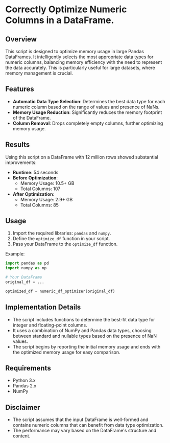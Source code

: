 # Correctly Optimize Numeric Columns in a DataFrame.

## Overview
This script is designed to optimize memory usage in large Pandas DataFrames. It intelligently selects the most appropriate data types for numeric columns, balancing memory efficiency with the need to represent the data accurately. This is particularly useful for large datasets, where memory management is crucial.

## Features
- **Automatic Data Type Selection**: Determines the best data type for each numeric column based on the range of values and presence of NaNs.
- **Memory Usage Reduction**: Significantly reduces the memory footprint of the DataFrame.
- **Column Removal**: Drops completely empty columns, further optimizing memory usage.

## Results
Using this script on a DataFrame with 12 million rows showed substantial improvements:
- **Runtime**: 54 seconds
- **Before Optimization**: 
  - Memory Usage: 10.5+ GB
  - Total Columns: 107
- **After Optimization**: 
  - Memory Usage: 2.9+ GB
  - Total Columns: 85

## Usage
1. Import the required libraries: `pandas` and `numpy`.
2. Define the `optimize_df` function in your script.
3. Pass your DataFrame to the `optimize_df` function.

Example:
```python
import pandas as pd
import numpy as np

# Your DataFrame
original_df = ...

optimized_df = numeric_df_optimizer(original_df)
```

## Implementation Details
- The script includes functions to determine the best-fit data type for integer and floating-point columns.
- It uses a combination of NumPy and Pandas data types, choosing between standard and nullable types based on the presence of NaN values.
- The script begins by reporting the initial memory usage and ends with the optimized memory usage for easy comparison.

## Requirements
- Python 3.x
- Pandas 2.x
- NumPy

## Disclaimer
- The script assumes that the input DataFrame is well-formed and contains numeric columns that can benefit from data type optimization.
- The performance may vary based on the DataFrame's structure and content.
